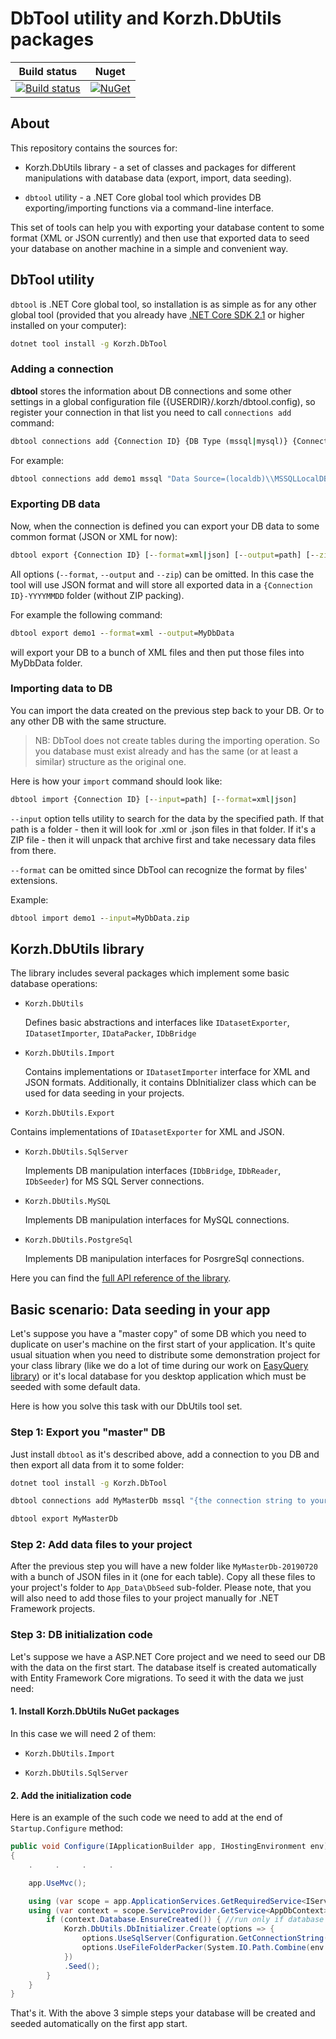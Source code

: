 
# DbTool utility and Korzh.DbUtils packages

| Build status | Nuget| 
|---|---|
|   [![Build status](https://korzhdev.visualstudio.com/EasyQuery/_apis/build/status/Kedonec/prod-DbUtils)](https://korzhdev.visualstudio.com/EasyQuery/_build/latest?definitionId=47) | [![NuGet](https://img.shields.io/nuget/v/Korzh.DbTool.svg)](https://www.nuget.org/packages/Korzh.DbTool) |

## About

This repository contains the sources for:

* Korzh.DbUtils library - a set of classes and packages for different manipulations with database data (export, import, data seeding).

* `dbtool` utility - a .NET Core global tool which provides DB exporting/importing functions via a command-line interface.

This set of tools can help you with exporting your database content to some format (XML or JSON currently) and then use that exported data to seed your database on another machine in a simple and convenient way.

## DbTool utility

`dbtool` is .NET Core global tool, so installation is as simple as for any other global tool (provided that you already have [.NET Core SDK 2.1](https://dotnet.microsoft.com/download/dotnet-core) or higher installed on your computer):

```cmd
dotnet tool install -g Korzh.DbTool
```

### Adding a connection

__dbtool__ stores the information about DB connections and some other settings in a global configuration file ({USERDIR}/.korzh/dbtool.config), so register your connection in that list you need to call `connections add` command:

```cmd
dbtool connections add {Connection ID} {DB Type (mssql|mysql)} {Connection string}
```

For example:

```cmd
dbtool connections add demo1 mssql "Data Source=(localdb)\\MSSQLLocalDB;Initial Catalog=EqDemoDb07;Integrated Security=True;"
```

### Exporting DB data

Now, when the connection is defined you can export your DB data to some common format (JSON or XML for now):

```cmd
dbtool export {Connection ID} [--format=xml|json] [--output=path] [--zip=filename]
```

All options (`--format`, `--output` and `--zip`) can be omitted.
In this case the tool will use JSON format and will store all exported data in a `{Connection ID}-YYYYMMDD` folder (without ZIP packing).

For example the following command:

```cmd
dbtool export demo1 --format=xml --output=MyDbData
```

will export your DB to a bunch of XML files and then put those files into MyDbData folder.

### Importing data to DB

You can import the data created on the previous step back to your DB. Or to any other DB with the same structure.

> NB: DbTool does not create tables during the importing operation. So you database must exist already and has the same (or at least a similar) structure as the original one.

Here is how your `import` command should look like:

```cmd
dbtool import {Connection ID} [--input=path] [--format=xml|json]
```

`--input` option tells utility to search for the data by the specified path. If that path is a folder - then it will look for .xml or .json files in that folder. If it's a ZIP file - then it will unpack that archive first and take necessary data files from there.

`--format` can be omitted since DbTool can recognize the format by files' extensions.

Example:

```cmd
dbtool import demo1 --input=MyDbData.zip
```

## Korzh.DbUtils library

The library includes several packages which implement some basic database operations:

* `Korzh.DbUtils`

  Defines basic abstractions and interfaces like `IDatasetExporter`, `IDatasetImporter`, `IDataPacker`, `IDbBridge`

* `Korzh.DbUtils.Import`

  Contains implementations or `IDatasetImporter` interface for XML and JSON formats. Additionally, it contains DbInitializer class which can be used for data seeding in your projects.

* `Korzh.DbUtils.Export`

 Contains implementations of `IDatasetExporter` for XML and JSON.

* `Korzh.DbUtils.SqlServer`

  Implements DB manipulation interfaces (`IDbBridge`, `IDbReader`, `IDbSeeder`) for MS SQL Server connections.

* `Korzh.DbUtils.MySQL`

  Implements DB manipulation interfaces for MySQL connections.
  
* `Korzh.DbUtils.PostgreSql`

  Implements DB manipulation interfaces for PosrgreSql connections.

Here you can find the [full API reference of the library](https://korzh.aistant.com/db-utils/api-reference).

## Basic scenario: Data seeding in your app

Let's suppose you have a "master copy" of some DB which you need to duplicate on user's machine on the first start of your application. It's quite usual situation when you need to distribute some demonstration project for your class library (like we do a lot of time during our work on [EasyQuery library](https://korzh.com/easyquery)) or it's local database for you desktop application which must be seeded with some default data.

Here is how you solve this task with our DbUtils tool set.

### Step 1: Export you "master" DB

Just install `dbtool` as it's described above, add a connection to you DB and then export all data from it to some folder:

```bash
dotnet tool install -g Korzh.DbTool

dbtool connections add MyMasterDb mssql "{the connection string to your DB}"

dbtool export MyMasterDb
```

### Step 2: Add data files to your project

After the previous step you will have a new folder like `MyMasterDb-20190720` with a bunch of JSON files in it (one for each table). Copy all these files to your project's folder to `App_Data\DbSeed` sub-folder.
Please note, that you will also need to add those files to your project manually for .NET Framework projects.

### Step 3: DB initialization code

Let's suppose we have a ASP.NET Core project and we need to seed our DB with the data on the first start. The database itself is created automatically with Entity Framework Core migrations. To seed it with the data we just need:

#### 1. Install Korzh.DbUtils NuGet packages

In this case we will need 2 of them:

* `Korzh.DbUtils.Import`

* `Korzh.DbUtils.SqlServer`

#### 2. Add the initialization code

Here is an example of the such code we need to add at the end of `Startup.Configure` method:

```c#
public void Configure(IApplicationBuilder app, IHostingEnvironment env)
{
    .     .     .     .

    app.UseMvc();

    using (var scope = app.ApplicationServices.GetRequiredService<IServiceScopeFactory>().CreateScope())
    using (var context = scope.ServiceProvider.GetService<AppDbContext>()) {
        if (context.Database.EnsureCreated()) { //run only if database was not created previously
            Korzh.DbUtils.DbInitializer.Create(options => {
                options.UseSqlServer(Configuration.GetConnectionString("MyDemoDb")); //set the connection string for our database
                options.UseFileFolderPacker(System.IO.Path.Combine(env.ContentRootPath, "App_Data", "SeedData")); //set the folder where to get the seeding data
            })
            .Seed();
        }
    }
}
```

That's it. With the above 3 simple steps your database will be created and seeded automatically on the first app start.
